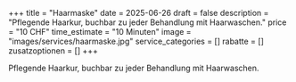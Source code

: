 +++
title = "Haarmaske"
date = 2025-06-26
draft = false
description = "Pflegende Haarkur, buchbar zu jeder Behandlung mit Haarwaschen."
price = "10 CHF"
time_estimate = "10 Minuten"
image = "images/services/haarmaske.jpg"
service_categories = []
rabatte = []
zusatzoptionen = []
+++

Pflegende Haarkur, buchbar zu jeder Behandlung mit Haarwaschen.
